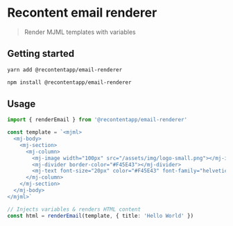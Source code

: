 # Recontent email renderer

> Render MJML templates with variables

## Getting started

```sh
yarn add @recontentapp/email-renderer

npm install @recontentapp/email-renderer
```

## Usage

```ts
import { renderEmail } from '@recontentapp/email-renderer'

const template = `<mjml>
  <mj-body>
    <mj-section>
      <mj-column>
        <mj-image width="100px" src="/assets/img/logo-small.png"></mj-image>
        <mj-divider border-color="#F45E43"></mj-divider>
        <mj-text font-size="20px" color="#F45E43" font-family="helvetica">{{ title }}</mj-text>
      </mj-column>
    </mj-section>
  </mj-body>
</mjml>`

// Injects variables & renders HTML content
const html = renderEmail(template, { title: 'Hello World' })
```
